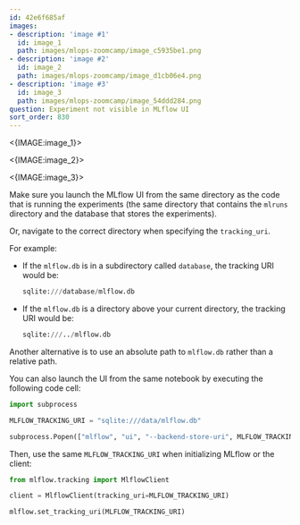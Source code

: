 ```yaml
---
id: 42e6f685af
images:
- description: 'image #1'
  id: image_1
  path: images/mlops-zoomcamp/image_c5935be1.png
- description: 'image #2'
  id: image_2
  path: images/mlops-zoomcamp/image_d1cb06e4.png
- description: 'image #3'
  id: image_3
  path: images/mlops-zoomcamp/image_54ddd284.png
question: Experiment not visible in MLflow UI
sort_order: 830
---
```




<{IMAGE:image_1}>

<{IMAGE:image_2}>

<{IMAGE:image_3}>

Make sure you launch the MLflow UI from the same directory as the code that is running the experiments (the same directory that contains the `mlruns` directory and the database that stores the experiments).

Or, navigate to the correct directory when specifying the `tracking_uri`.

For example:

- If the `mlflow.db` is in a subdirectory called `database`, the tracking URI would be:
  ```python
  sqlite:///database/mlflow.db
  ```
  
- If the `mlflow.db` is a directory above your current directory, the tracking URI would be:
  ```python
  sqlite:///../mlflow.db
  ```

Another alternative is to use an absolute path to `mlflow.db` rather than a relative path.

You can also launch the UI from the same notebook by executing the following code cell:

```python
import subprocess

MLFLOW_TRACKING_URI = "sqlite:///data/mlflow.db"

subprocess.Popen(["mlflow", "ui", "--backend-store-uri", MLFLOW_TRACKING_URI])
```

Then, use the same `MLFLOW_TRACKING_URI` when initializing MLflow or the client:

```python
from mlflow.tracking import MlflowClient

client = MlflowClient(tracking_uri=MLFLOW_TRACKING_URI)

mlflow.set_tracking_uri(MLFLOW_TRACKING_URI)
```